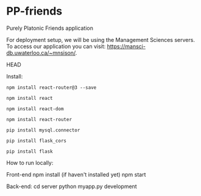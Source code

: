 # PP-friends

Purely Platonic Friends application

For deployment setup, we will be using the Management Sciences servers. To access our application you can visit: https://mansci-db.uwaterloo.ca/~mnsison/.

HEAD

Install:

`npm install react-router@3 --save`

`npm install react`

`npm install react-dom`

`npm install react-router`

`pip install mysql.connector `

`pip install flask_cors`

`pip install flask`

How to run locally:

Front-end
npm install (if haven't installed yet)
npm start

Back-end:
cd server
python myapp.py
development
